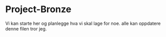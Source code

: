 # Project-Bronze

Vi kan starte her og planlegge hva vi skal lage for noe. alle kan oppdatere denne filen tror jeg. 
